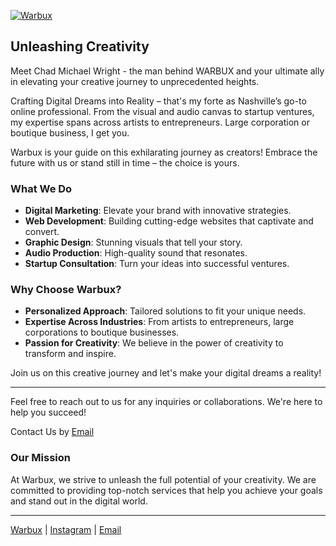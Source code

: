 [![Warbux](https://warbux.com/images/logo.svg)](https://warbux.com/)

## Unleashing Creativity

Meet Chad Michael Wright - the man behind WARBUX and your ultimate ally in elevating your creative journey to unprecedented heights.

Crafting Digital Dreams into Reality – that's my forte as Nashville’s go-to online professional. From the visual and audio canvas to startup ventures, my expertise spans across artists to entrepreneurs. Large corporation or boutique business, I get you.

Warbux is your guide on this exhilarating journey as creators! Embrace the future with us or stand still in time – the choice is yours.

### What We Do
- **Digital Marketing**: Elevate your brand with innovative strategies.
- **Web Development**: Building cutting-edge websites that captivate and convert.
- **Graphic Design**: Stunning visuals that tell your story.
- **Audio Production**: High-quality sound that resonates.
- **Startup Consultation**: Turn your ideas into successful ventures.

### Why Choose Warbux?
- **Personalized Approach**: Tailored solutions to fit your unique needs.
- **Expertise Across Industries**: From artists to entrepreneurs, large corporations to boutique businesses.
- **Passion for Creativity**: We believe in the power of creativity to transform and inspire.

Join us on this creative journey and let's make your digital dreams a reality!

---

Feel free to reach out to us for any inquiries or collaborations. We're here to help you succeed!

Contact Us by [Email](mailto:hello@warbux.com)

### Our Mission
At Warbux, we strive to unleash the full potential of your creativity. We are committed to providing top-notch services that help you achieve your goals and stand out in the digital world.

---

[Warbux](https://warbux.com/) | [Instagram](https://www.instagram.com/warbux/) | [Email](mailto:hello@warbux.com)
